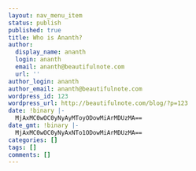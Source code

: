 ```yaml
---
layout: nav_menu_item
status: publish
published: true
title: Who is Ananth?
author:
  display_name: ananth
  login: ananth
  email: ananth@beautifulnote.com
  url: ''
author_login: ananth
author_email: ananth@beautifulnote.com
wordpress_id: 123
wordpress_url: http://beautifulnote.com/blog/?p=123
date: !binary |-
  MjAxMC0wOC0yNyAyMToyODowMiArMDUzMA==
date_gmt: !binary |-
  MjAxMC0wOC0yNyAxNTo1ODowMiArMDUzMA==
categories: []
tags: []
comments: []
---
```



